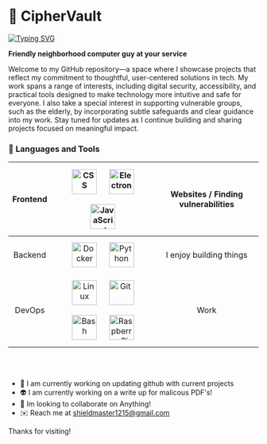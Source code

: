 # 🚴 CipherVault

[![Typing SVG](https://readme-typing-svg.demolab.com/?lines=Thanks+For+Stopping+By;Have+a+Look+Around)](https://git.io/typing-svg)

**Friendly neighborhood computer guy at your service**

Welcome to my GitHub repository—a space where I showcase projects that reflect my commitment to thoughtful, user-centered solutions in tech. 
My work spans a range of interests, 
including digital security, accessibility, 
and practical tools designed to make technology 
more intuitive and safe for everyone. 
I also take a special interest in supporting vulnerable groups, 
such as the elderly, by incorporating subtle safeguards and clear guidance into my work. Stay tuned for 
updates as I continue building and sharing projects focused on meaningful impact.

### 🧰 Languages and Tools
<!--
Empowering all in cybersecurity
-->  
| Frontend | <img style="margin: 10px" src="https://cdn.jsdelivr.net/gh/devicons/devicon/icons/css3/css3-plain.svg" alt="CSS" height="50" /> <img style="margin: 10px" src="https://profilinator.rishav.dev/skills-assets/electron-original.svg" alt="Electron" height="50" /> <img style="margin: 10px" src="https://profilinator.rishav.dev/skills-assets/javascript-original.svg" alt="JavaScript" height="50" /> | Websites / Finding vulnerabilities 
| :---: | :---: | :---: | 
| Backend | <img style="margin: 10px" src="https://profilinator.rishav.dev/skills-assets/docker-original-wordmark.svg" alt="Docker" height="50" /> <img style="margin: 10px" src="https://profilinator.rishav.dev/skills-assets/python-original.svg" alt="Python" height="50" /> | I enjoy building things |
| DevOps |  <img style="margin: 10px" src="https://profilinator.rishav.dev/skills-assets/linux-original.svg" alt="Linux" height="50" /> <img style="margin: 10px" src="https://profilinator.rishav.dev/skills-assets/git-scm-icon.svg" alt="Git" height="50" /> <img style="margin: 10px" src="https://profilinator.rishav.dev/skills-assets/gnu_bash-icon.svg" alt="Bash" height="50" /> <img style="margin: 10px" src="https://upload.wikimedia.org/wikipedia/de/thumb/c/cb/Raspberry_Pi_Logo.svg/570px-Raspberry_Pi_Logo.svg.png" alt="Raspberry Pi" height="50" /> | Work |

<br><br>

- 🤖 I am currently working on updating github with current projects
- 👽 I am currently working on a write up for malicous PDF's!
- 👾 Im looking to collaborate on Anything!
- ✉️ Reach me at shieldmaster1215@gmail.com

Thanks for visiting!
